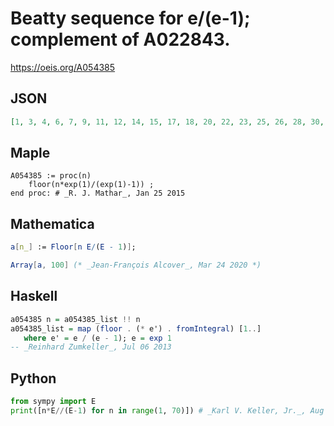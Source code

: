# Beatty sequence for e/\(e\-1\); complement of A022843\.
https://oeis.org/A054385
## JSON
```JSON
[1, 3, 4, 6, 7, 9, 11, 12, 14, 15, 17, 18, 20, 22, 23, 25, 26, 28, 30, 31, 33, 34, 36, 37, 39, 41, 42, 44, 45, 47, 49, 50, 52, 53, 55, 56, 58, 60, 61, 63, 64, 66, 68, 69, 71, 72, 74, 75, 77, 79, 80, 82, 83, 85, 87, 88, 90, 91, 93, 94, 96, 98, 99, 101, 102, 104, 105, 107, 109]
```
## Maple
```Maple
A054385 := proc(n)
    floor(n*exp(1)/(exp(1)-1)) ;
end proc: # _R. J. Mathar_, Jan 25 2015
```
## Mathematica
```Mathematica
a[n_] := Floor[n E/(E - 1)];
```
```Mathematica
Array[a, 100] (* _Jean-François Alcover_, Mar 24 2020 *)
```
## Haskell
```Haskell
a054385 n = a054385_list !! n
a054385_list = map (floor . (* e') . fromIntegral) [1..]
   where e' = e / (e - 1); e = exp 1
-- _Reinhard Zumkeller_, Jul 06 2013
```
## Python
```Python
from sympy import E
print([n*E//(E-1) for n in range(1, 70)]) # _Karl V. Keller, Jr._, Aug 07 2020
```
